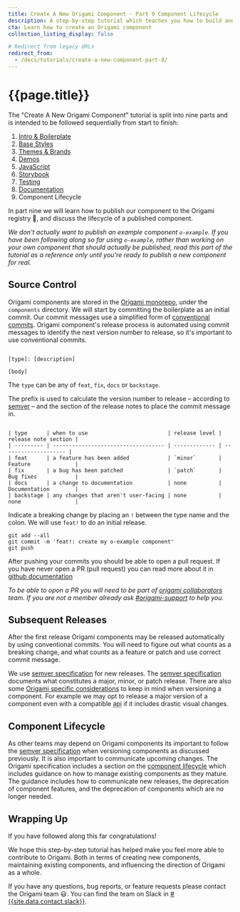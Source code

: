 ```yaml
---
title: Create A New Origami Component - Part 9 Component Lifecycle
description: A step-by-step tutorial which teaches you how to build and deploy a new Origami component.
cta: Learn how to create an Origami component
collection_listing_display: false

# Redirect from legacy URLs
redirect_from:
  - /docs/tutorials/create-a-new-component-part-8/
---
```


# {{page.title}}

The "Create A New Origami Component" tutorial is split into nine parts and is intended to be followed sequentially from start to finish:
1. [Intro & Boilerplate](/documentation/tutorials/create-a-new-component-part-1/)
2. [Base Styles](/documentation/tutorials/create-a-new-component-part-2/)
3. [Themes & Brands](/documentation/tutorials/create-a-new-component-part-3/)
4. [Demos](/documentation/tutorials/create-a-new-component-part-4/)
5. [JavaScript](/documentation/tutorials/create-a-new-component-part-5/)
6. [Storybook](/documentation/tutorials/create-a-new-component-part-6/)
7. [Testing](/documentation/tutorials/create-a-new-component-part-7/)
8. [Documentation](/documentation/tutorials/create-a-new-component-part-8/)
9. Component Lifecycle

In part nine we will learn how to publish our component to the Origami registry 🎉, and discuss the lifecycle of a published component.

_We don't actually want to publish an example component `o-example`. If you have been following along so far using `o-example`, rather than working on your own component that should actually be published, read this part of the tutorial as a reference only until you're ready to publish a new component for real._

## Source Control

Origami components are stored in the [Origami monorepo](https://github.com/Financial-Times/origami), under the `components` directory. We will start by committing the boilerplate as an initial commit. Our commit messages use a simplified form of [conventional commits](https://www.conventionalcommits.org/en/v1.0.0/). Origami component's release process is automated using commit messages to identify the next version number to release, so it's important to use conventional commits.

<pre><code class="o-syntax-highlight--bash">
[type]: [description]

[body]
</code></pre>

The `type` can be any of `feat`, `fix`, `docs` or `backstage`.

The prefix is used to calculate the version number to release – according to [semver](https://semver.org/#summary) – and the section of the release notes to place the commit message in.
<pre><code class="o-syntax-highlight--bash">
| type      | when to use                         | release level | release note section |
| --------- | ----------------------------------- | ------------- | -------------------- |
| feat      | a feature has been added            | `minor`       | Feature              |
| fix       | a bug has been patched              | `patch`       | Bug fixes            |
| docs      | a change to documentation           | none          | Documentation        |
| backstage | any changes that aren't user-facing | none          | none                 |
</code></pre>
Indicate a breaking change by placing an `!` between the type name and the colon. We will use `feat!` to do an initial release.

<pre><code class="o-syntax-highlight--bash">git add --all
git commit -m 'feat!: create my o-example component'
git push</code></pre>

After pushing your commits you should be able to open a pull request. If you have never open a PR (pull request) you can read more about it in [github documentation](https://docs.github.com/en/pull-requests/collaborating-with-pull-requests/proposing-changes-to-your-work-with-pull-requests/creating-a-pull-request)

_To be able to opon a PR you will need to be part of [origami collaborators](https://github.com/orgs/Financial-Times/teams/origami-collaborators) team. If you are not a member already ask [#origami-support](https://financialtimes.slack.com/archives/C02FU5ARJ) to help you._

## Subsequent Releases

After the first release Origami components may be released automatically by using conventional commits. You will need to figure out what counts as a breaking change, and what counts as a feature or patch and use correct commit message.

We use [semver specification](https://semver.org/) for new releases. The [semver specification](https://semver.org/) documents what constitutes a major, minor, or patch release. There are also some [Origami specific considerations](/documentation/components/versioning/#how-components-are-versioned) to keep in mind when versioning a component. For example we may opt to release a major version of a component even with a compatible <abbr title="application programming interface">api</abbr> if it includes drastic visual changes.

## Component Lifecycle

As other teams may depend on Origami components its important to follow the [semver specification](https://semver.org/) when versioning components as discussed previously. It is also important to communicate upcoming changes. The Origami specification includes a section on the [component lifecycle](/specification/v1/components/#component-lifecycle) which includes guidance on how to manage existing components as they mature. The guidance includes how to communicate new releases, the deprecation of component features, and the deprecation of components which are no longer needed.

## Wrapping Up

If you have followed along this far congratulations!

We hope this step-by-step tutorial has helped make you feel more able to contribute to Origami. Both in terms of creating new components, maintaining existing components, and influencing the direction of Origami as a whole.

If you have any questions, bug reports, or feature requests please contact the Origami team &#x1F603;. You can find the team on Slack in <a href="https://financialtimes.slack.com/messages/{{site.data.contact.slack}}" target="_blank">#{{site.data.contact.slack}}</a>.

